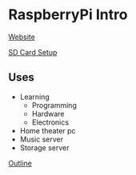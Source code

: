 RaspberryPi Intro
============

[Website](http://www.raspberrypi.org/)

[SD Card Setup](http://elinux.org/RPi_Easy_SD_Card_Setup)

Uses
----

* Learning
  * Programming
  * Hardware
  * Electronics
* Home theater pc
* Music server
* Storage server

[Outline](../outline.md)
